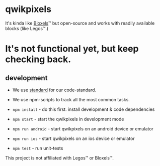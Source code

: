 # qwikpixels

It's kinda like [Bloxels](http://www.bloxelsbuilder.com/)&trade; but open-source and works with readily available blocks (like Legos&trade;.)

# It's not functional yet, but keep checking back.

## development

*  We use [standard](http://standardjs.com/rules.html) for our code-standard.
*  We use npm-scripts to track all the most common tasks.

*  `npm install` - do this first. install development & code dependencies
*  `npm start` - start the qwikpixels in development mode
*  `npm run android` - start qwikpixels on an android device or emulator
*  `npm run ios` - start qwikpixels on an ios device or emulator
*  `npm test` - run unit-tests


This project is not affiliated with Legos&trade; or Bloxels&trade;.
